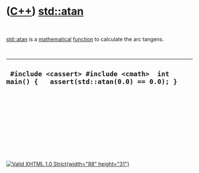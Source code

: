 



 

 

 

 

 

([C++](Cpp.htm)) [std::atan](CppAtan.htm)
=========================================

 

[std::atan](CppAtan.htm) is a [mathematical](CppMath.htm)
[function](CppFunction.htm) to calculate the arc tangens.

 

  -----------------------------------------------------------------------------------------
  ` #include <cassert> #include <cmath>  int main() {   assert(std::atan(0.0) == 0.0); }`
  -----------------------------------------------------------------------------------------

 

 

 

 

 





 

[![Valid XHTML 1.0 Strict](valid-xhtml10.png){width="88"
height="31"}](http://validator.w3.org/check?uri=referer)
